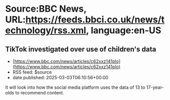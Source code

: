 # Source:BBC News, URL:https://feeds.bbci.co.uk/news/technology/rss.xml, language:en-US

## TikTok investigated over use of children's data
 - [https://www.bbc.com/news/articles/c62xxz141plo](https://www.bbc.com/news/articles/c62xxz141plo)
 - RSS feed: $source
 - date published: 2025-03-03T06:10:56+00:00

It will look into how the social media platform uses the data of 13 to 17-year-olds to recommend content.

